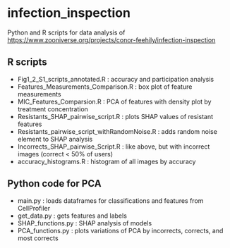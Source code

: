 # infection_inspection
Python and R scripts for data analysis of https://www.zooniverse.org/projects/conor-feehily/infection-inspection

## R scripts
- Fig1_2_S1_scripts_annotated.R : accuracy and participation analysis
- Features_Measurements_Comparison.R : box plot of feature measurements
- MIC_Features_Comparsion.R : PCA of features with density plot by treatment concentration
- Resistants_SHAP_pairwise_script.R : plots SHAP values of resistant features
- Resistants_pairwise_script_withRandomNoise.R : adds random noise element to SHAP analysis
- Incorrects_SHAP_pairwise_Script.R : like above, but with incorrect images (correct < 50% of users)
- accuracy_histograms.R : histogram of all images by accuracy

## Python code for PCA
- main.py : loads dataframes for classifications and features from CellProfiler
- get_data.py : gets features and labels
- SHAP_functions.py : SHAP analysis of models
- PCA_functions.py : plots variations of PCA by incorrects, corrects, and most corrects
